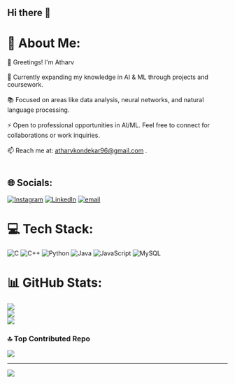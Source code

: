 ## Hi there 👋
# 💫 About Me:
👋 Greetings! I'm Atharv <br><br>🌱 Currently expanding my knowledge in AI & ML through projects and coursework.<br><br>📚 Focused on areas like data analysis, neural networks, and natural language processing.<br><br>⚡ Open to professional opportunities in AI/ML. Feel free to connect for collaborations or work inquiries.<br><br>📫 Reach me at: atharvkondekar96@gmail.com .<br><br>


## 🌐 Socials:
[![Instagram](https://img.shields.io/badge/Instagram-%23E4405F.svg?logo=Instagram&logoColor=white)](https://instagram.com/atharv_kondekar) [![LinkedIn](https://img.shields.io/badge/LinkedIn-%230077B5.svg?logo=linkedin&logoColor=white)](https://linkedin.com/in/AtharvKondekar) [![email](https://img.shields.io/badge/Email-D14836?logo=gmail&logoColor=white)](mailto:atharvkondekar96@gmail.com) 

# 💻 Tech Stack:
![C](https://img.shields.io/badge/c-%2300599C.svg?style=for-the-badge&logo=c&logoColor=white) ![C++](https://img.shields.io/badge/c++-%2300599C.svg?style=for-the-badge&logo=c%2B%2B&logoColor=white) ![Python](https://img.shields.io/badge/python-3670A0?style=for-the-badge&logo=python&logoColor=ffdd54) ![Java](https://img.shields.io/badge/java-%23ED8B00.svg?style=for-the-badge&logo=openjdk&logoColor=white) ![JavaScript](https://img.shields.io/badge/javascript-%23323330.svg?style=for-the-badge&logo=javascript&logoColor=%23F7DF1E) ![MySQL](https://img.shields.io/badge/mysql-4479A1.svg?style=for-the-badge&logo=mysql&logoColor=white)
# 📊 GitHub Stats:
![](https://github-readme-stats.vercel.app/api?username=atharv-kondekar&theme=default&hide_border=false&include_all_commits=false&count_private=false)<br/>
![](https://nirzak-streak-stats.vercel.app/?user=atharv-kondekar&theme=default&hide_border=false)<br/>
![](https://github-readme-stats.vercel.app/api/top-langs/?username=atharv-kondekar&theme=default&hide_border=false&include_all_commits=false&count_private=false&layout=compact)

### 🔝 Top Contributed Repo
![](https://github-contributor-stats.vercel.app/api?username=atharv-kondekar&limit=5&theme=dark&combine_all_yearly_contributions=true)

---
[![](https://visitcount.itsvg.in/api?id=atharv-kondekar&icon=0&color=0)](https://visitcount.itsvg.in)

<!-- Proudly created with GPRM ( https://gprm.itsvg.in ) -->
